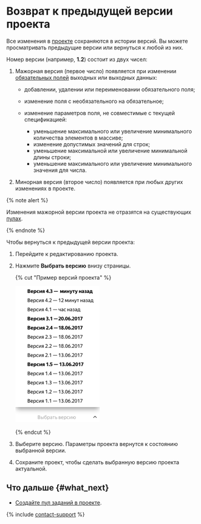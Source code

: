 # Возврат к предыдущей версии проекта

Все изменения в [проекте](../../glossary.md#project) сохраняются в истории версий. Вы можете просматривать предыдущие версии или вернуться к любой из них.

Номер версии (например, **1.2**) состоит из двух чисел:

1. Мажорная версия (первое число) появляется при изменении [обязательных полей](incoming.md#required) выходных или выходных данных:

    - добавлении, удалении или переименовании обязательного поля;
    - изменение поля с необязательного на обязательное;
    - изменение параметров поля, не совместимые с текущей спецификацией:

        - уменьшение максимального или увеличение минимального количества элементов в массиве;
        - изменение допустимых значений для строк;
        - уменьшение максимальной или увеличение минимальной длины строки;
        - уменьшение максимального или увеличение минимального значения для числа.

1. Минорная версия (второе число) появляется при любых других изменениях в проекте.

{% note alert %}

Изменения мажорной версии проекта не отразятся на существующих [пулах](../../glossary.md#pool).

{% endnote %}

Чтобы вернуться к предыдущей версии проекта:

1. Перейдите к редактированию проекта.

1. Нажмите **Выбрать версию** внизу страницы.

    {% cut "Пример версий проекта" %}

    ![](../_images/location-job/project/project_versions.png)

    {% endcut %}

1. Выберите версию. Параметры проекта вернутся к состоянию выбранной версии.

1. Сохраните проект, чтобы сделать выбранную версию проекта актуальной.

## Что дальше {#what_next}

- [Создайте пул заданий в проекте](pool-main.md).

{% include [contact-support](../_includes/contact-support-help.md) %}